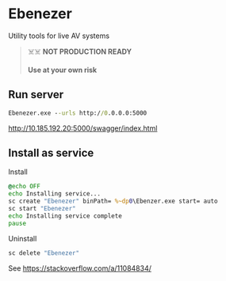 # Ebenezer

Utility tools for live AV systems

> ☠️☠️ 
> **NOT PRODUCTION READY**
> 
> **Use at your own risk**

## Run server

```cmd
Ebenezer.exe --urls http://0.0.0.0:5000
```

http://10.185.192.20:5000/swagger/index.html

## Install as service

Install
```cmd
@echo OFF
echo Installing service...
sc create "Ebenezer" binPath= %~dp0\Ebenzer.exe start= auto
sc start "Ebenezer"
echo Installing service complete
pause
```

Uninstall
```cmd
sc delete "Ebenezer"
```
See https://stackoverflow.com/a/11084834/